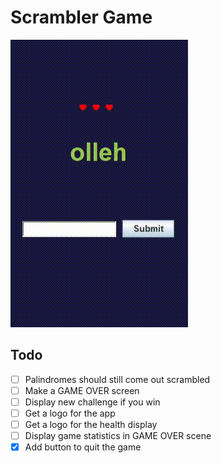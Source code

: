 # Scrambler Game

![example of how the project looks in action!](fail.gif)

## Todo
- [ ] Palindromes should still come out scrambled
- [ ] Make a GAME OVER screen
- [ ] Display new challenge if you win
- [ ] Get a logo for the app
- [ ] Get a logo for the health display
- [ ] Display game statistics in GAME OVER scene
- [x] Add button to quit the game
